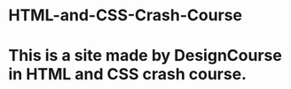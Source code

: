 ﻿# HTML-and-CSS-Crash-Course
 
 # This is a site made by DesignCourse in HTML and CSS crash course.
